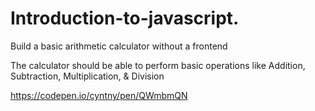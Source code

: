 # Introduction-to-javascript.

Build a basic arithmetic calculator without a frontend

 The calculator should be able to perform basic operations like Addition, Subtraction, Multiplication, & Division
 
 https://codepen.io/cyntny/pen/QWmbmQN
